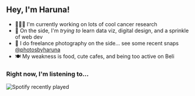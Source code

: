 ## Hey, I'm Haruna!

- 👩🏻‍💻 I'm currently working on lots of cool cancer research
- 🌱 On the side, I'm *trying to* learn data viz, digital design, and a sprinkle of web dev
- 📸 I do freelance photography on the side... see some recent snaps [@photosbyharuna](https://www.instagram.com/photosbyharuna/)
- 🍽️ My weakness is food, cute cafes, and being too active on Beli

### Right now, I'm listening to...
![Spotify recently played](https://spotify-recently-played-readme.vercel.app/api?user=tro00ozidh9s0dmf67xhhoi93&count=3&unique=true)

<!--
**harunatomono/harunatomono** is a ✨ _special_ ✨ repository because its `README.md` (this file) appears on your GitHub profile.

Here are some ideas to get you started:

- 🔭 I’m currently working on ...
- 🌱 I’m currently learning ...
- 👯 I’m looking to collaborate on ...
- 🤔 I’m looking for help with ...
- 💬 Ask me about ...
- 📫 How to reach me: ...
- 😄 Pronouns: ...
- ⚡ Fun fact: ...
-->
